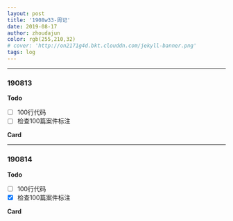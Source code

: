 ```yaml
---
layout: post
title: '1908w33-周记'
date: 2019-08-17
author: zhoudajun
color: rgb(255,210,32)
# cover: 'http://on2171g4d.bkt.clouddn.com/jekyll-banner.png'
tags: log
---
```


---

### 190813

**Todo**

+ [ ] 100行代码
+ [ ] 检查100篇案件标注

**Card**

---

### 190814

**Todo**

- [ ] 100行代码
- [x] 检查100篇案件标注

**Card**





